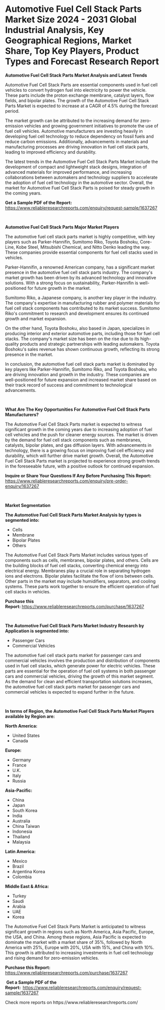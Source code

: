 <p><h1>Automotive Fuel Cell Stack Parts Market Size 2024 - 2031 Global Industrial Analysis, Key Geographical Regions, Market Share, Top Key Players, Product Types and Forecast Research Report</h1></p><p><strong>Automotive Fuel Cell Stack Parts Market Analysis and Latest Trends</strong></p>
<p><p>Automotive Fuel Cell Stack Parts are essential components used in fuel cell vehicles to convert hydrogen fuel into electricity to power the vehicle. These parts include the proton exchange membrane, catalyst layers, flow fields, and bipolar plates. The growth of the Automotive Fuel Cell Stack Parts Market is expected to increase at a CAGR of 4.5% during the forecast period.</p><p>The market growth can be attributed to the increasing demand for zero-emission vehicles and growing government initiatives to promote the use of fuel cell vehicles. Automotive manufacturers are investing heavily in developing fuel cell technology to reduce dependency on fossil fuels and reduce carbon emissions. Additionally, advancements in materials and manufacturing processes are driving innovation in fuel cell stack parts, leading to improved efficiency and durability.</p><p>The latest trends in the Automotive Fuel Cell Stack Parts Market include the development of compact and lightweight stack designs, integration of advanced materials for improved performance, and increasing collaborations between automakers and technology suppliers to accelerate the adoption of fuel cell technology in the automotive sector. Overall, the market for Automotive Fuel Cell Stack Parts is poised for steady growth in the coming years.</p></p>
<p><strong>Get a Sample PDF of the Report:&nbsp;</strong> <a href="https://www.reliableresearchreports.com/enquiry/request-sample/1637267">https://www.reliableresearchreports.com/enquiry/request-sample/1637267</a></p>
<p>&nbsp;</p>
<p><strong>Automotive Fuel Cell Stack Parts Major Market Players</strong></p>
<p><p>The automotive fuel cell stack parts market is highly competitive, with key players such as Parker-Hannifin, Sumitomo Riko, Toyota Boshoku, Core-Line, Kobe Steel, Mitsubishi Chemical, and Nitto Denko leading the way. These companies provide essential components for fuel cell stacks used in vehicles.</p><p>Parker-Hannifin, a renowned American company, has a significant market presence in the automotive fuel cell stack parts industry. The company's market growth has been driven by its advanced technology and innovative solutions. With a strong focus on sustainability, Parker-Hannifin is well-positioned for future growth in the market. </p><p>Sumitomo Riko, a Japanese company, is another key player in the industry. The company's expertise in manufacturing rubber and polymer materials for fuel cell stack components has contributed to its market success. Sumitomo Riko's commitment to research and development ensures its continued growth and market expansion. </p><p>On the other hand, Toyota Boshoku, also based in Japan, specializes in producing interior and exterior automotive parts, including those for fuel cell stacks. The company's market size has been on the rise due to its high-quality products and strategic partnerships with leading automakers. Toyota Boshoku's sales revenue has shown continuous growth, reflecting its strong presence in the market.</p><p>In conclusion, the automotive fuel cell stack parts market is dominated by key players like Parker-Hannifin, Sumitomo Riko, and Toyota Boshoku, who are driving innovation and growth in the industry. These companies are well-positioned for future expansion and increased market share based on their track record of success and commitment to technological advancements.</p></p>
<p>&nbsp;</p>
<p><strong>What Are The Key Opportunities For Automotive Fuel Cell Stack Parts Manufacturers?</strong></p>
<p><p>The Automotive Fuel Cell Stack Parts market is expected to witness significant growth in the coming years due to increasing adoption of fuel cell vehicles and the push for cleaner energy sources. The market is driven by the demand for fuel cell stack components such as membranes, catalysts, bipolar plates, and gas diffusion layers. With advancements in technology, there is a growing focus on improving fuel cell efficiency and durability, which will further drive market growth. Overall, the Automotive Fuel Cell Stack Parts market is projected to experience strong growth trends in the foreseeable future, with a positive outlook for continued expansion.</p></p>
<p><strong>Inquire or Share Your Questions If Any Before Purchasing This Report:</strong> <a href="https://www.reliableresearchreports.com/enquiry/pre-order-enquiry/1637267">https://www.reliableresearchreports.com/enquiry/pre-order-enquiry/1637267</a></p>
<p>&nbsp;</p>
<p><strong>Market Segmentation</strong></p>
<p><strong>The Automotive Fuel Cell Stack Parts Market Analysis by types is segmented into:</strong></p>
<p><ul><li>Cells</li><li>Membrane</li><li>Bipolar Plates</li><li>Others</li></ul></p>
<p><p>The Automotive Fuel Cell Stack Parts Market includes various types of components such as cells, membranes, bipolar plates, and others. Cells are the building blocks of fuel cell stacks, converting chemical energy into electrical energy. Membranes play a crucial role in separating hydrogen ions and electrons. Bipolar plates facilitate the flow of ions between cells. Other parts in the market may include humidifiers, separators, and cooling systems. These parts work together to ensure the efficient operation of fuel cell stacks in vehicles.</p></p>
<p><strong>Purchase this Report:&nbsp;</strong><a href="https://www.reliableresearchreports.com/purchase/1637267">https://www.reliableresearchreports.com/purchase/1637267</a></p>
<p>&nbsp;</p>
<p><strong>The Automotive Fuel Cell Stack Parts Market Industry Research by Application is segmented into:</strong></p>
<p><ul><li>Passenger Cars</li><li>Commercial Vehicles</li></ul></p>
<p><p>The automotive fuel cell stack parts market for passenger cars and commercial vehicles involves the production and distribution of components used in fuel cell stacks, which generate power for electric vehicles. These parts are essential for the operation of fuel cell systems in both passenger cars and commercial vehicles, driving the growth of this market segment. As the demand for clean and efficient transportation solutions increases, the automotive fuel cell stack parts market for passenger cars and commercial vehicles is expected to expand further in the future.</p></p>
<p>&nbsp;</p>
<p><strong>In terms of Region, the Automotive Fuel Cell Stack Parts Market Players available by Region are:</strong></p>
<p>
    <p> <strong> North America: </strong>
        <ul>
            <li>United States</li>
            <li>Canada</li>
        </ul>
        </p> 
    <p> <strong> Europe: </strong>
        <ul>
            <li>Germany</li>
            <li>France</li>
            <li>U.K.</li>
            <li>Italy</li>
            <li>Russia</li>
        </ul>
        </p> 
    <p> <strong> Asia-Pacific: </strong>
        <ul>
            <li>China</li>
            <li>Japan</li>
            <li>South Korea</li>
            <li>India</li>
            <li>Australia</li>
            <li>China Taiwan</li>
            <li>Indonesia</li>
            <li>Thailand</li>
            <li>Malaysia</li>
        </ul>
        </p> 
    <p> <strong> Latin America: </strong>
        <ul>
            <li>Mexico</li>
            <li>Brazil</li>
            <li>Argentina Korea</li>
            <li>Colombia</li>
        </ul>
        </p> 
    <p> <strong> Middle East & Africa: </strong>
        <ul>
            <li>Turkey</li>
            <li>Saudi</li>
            <li>Arabia</li>
            <li>UAE</li>
            <li>Korea</li>
        </ul>
    </p>
    </p>
<p><p>The Automotive Fuel Cell Stack Parts Market is anticipated to witness significant growth in regions such as North America, Asia Pacific, Europe, the USA, and China. Among these regions, Asia Pacific is expected to dominate the market with a market share of 35%, followed by North America with 25%, Europe with 20%, USA with 15%, and China with 10%. This growth is attributed to increasing investments in fuel cell technology and rising demand for zero-emission vehicles.</p></p>
<p><strong>Purchase this Report: </strong><a href="https://www.reliableresearchreports.com/purchase/1637267">https://www.reliableresearchreports.com/purchase/1637267</a></p>
<p>&nbsp;<strong>Get a Sample PDF of the Report:&nbsp;&nbsp;</strong><a href="https://www.reliableresearchreports.com/enquiry/request-sample/1637267">https://www.reliableresearchreports.com/enquiry/request-sample/1637267</a></p>
<p><strong></strong></p>
<p>Check more reports on https://www.reliableresearchreports.com/</p>